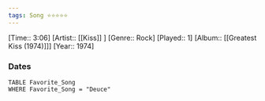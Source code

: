 ```yaml
---
tags: Song ⭐⭐⭐⭐⭐ 
---
```

[Time:: 3:06]
[Artist:: [[Kiss]] ]
[Genre:: Rock]
[Played:: 1]
[Album:: [[Greatest Kiss (1974)]]]
[Year:: 1974]
### Dates
````dataview
TABLE Favorite_Song
WHERE Favorite_Song = "Deuce"
````